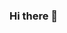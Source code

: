 ### Hi there 👋

<!--
**jade-bejide/jade-bejide** is a ✨ _special_ ✨ repository because its `README.md` (this file) appears on your GitHub profile.

Here are some ideas to get you started:

I'm Jadesola and I am a prospective Computer Scientist based in the United Kingdom. My main language is Python but I am also familiar
with  the main Web Technolgoies langauges (HTML, CSS, PHP, JavaScript). My main interests are in routing algorithms and natural language processing, particularly for underrepresented languages with limited text resources.

- 🔭 I’m currently working on a movie recommendation/algorithm for my A Level NEA project.
- 🌱 I’m currently learning json and HTTP methods
- 👯 I’m looking to collaborate on entry-level NLP project
- 📫 How to reach me: ...
- 😄 Pronouns: She/her
- ⚡ Fun fact: I can converse in three languages! (English, Yoruba and Spanish)
-->
